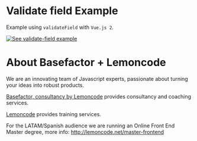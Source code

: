 # Validate field Example

Example using `validateField` with `Vue.js 2`.

[![See validate-field example](https://codesandbox.io/static/img/play-codesandbox.svg)](https://codesandbox.io/s/github/Lemoncode/fonk/tree/master/examples/vue/js/validate-field)

# About Basefactor + Lemoncode

We are an innovating team of Javascript experts, passionate about turning your ideas into robust products.

[Basefactor, consultancy by Lemoncode](http://www.basefactor.com) provides consultancy and coaching services.

[Lemoncode](http://lemoncode.net/services/en/#en-home) provides training services.

For the LATAM/Spanish audience we are running an Online Front End Master degree, more info: http://lemoncode.net/master-frontend
